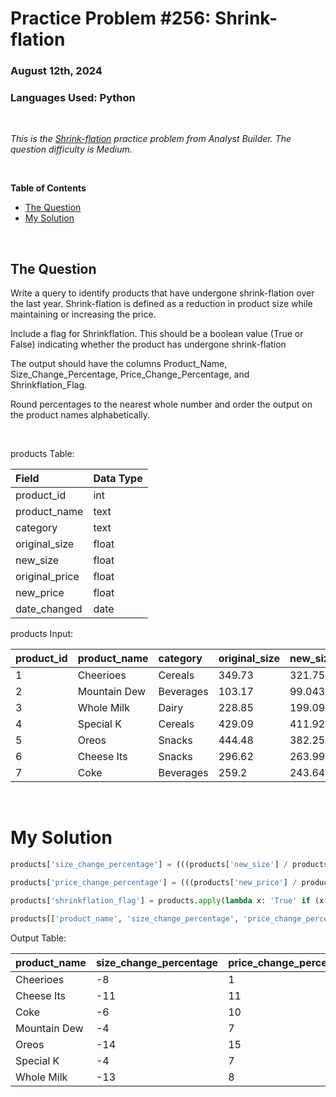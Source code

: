 # **Practice Problem #256: Shrink-flation**
### August 12th, 2024
### Languages Used: Python

<br>

*This is the [Shrink-flation](https://www.analystbuilder.com/questions/shrink-flation-ohNJw) practice problem from Analyst Builder. The question difficulty is Medium.*

<br>

**Table of Contents**

-   [The Question](#the-question)
-   [My Solution](#my-solution)
  
<br>

## The Question

Write a query to identify products that have undergone shrink-flation over the last year. Shrink-flation is defined as a reduction in product size while maintaining or increasing the price.

Include a flag for Shrinkflation. This should be a boolean value (True or False) indicating whether the product has undergone shrink-flation

The output should have the columns Product_Name, Size_Change_Percentage, Price_Change_Percentage, and Shrinkflation_Flag.

Round percentages to the nearest whole number and order the output on the product names alphabetically.

<br>

products Table:

| Field          | Data Type |
| :------------- | :-------- |
| product_id     | int       |
| product_name   | text      |
| category       | text      |
| original_size  | float     |
| new_size       | float     |
| original_price | float     |
| new_price      | float     |
| date_changed   | date      |

products Input:

| product_id | product_name | category  | original_size | new_size           | original_price | new_price         | date_changed |
| :--------- | :----------- | :-------- | :------------ | :----------------- | :------------- | :---------------- | :----------- |
| 1          | Cheerioes    | Cereals   | 349.73        | 321.75160000000005 | 5.17           | 5.2217            | 2023-01-08   |
| 2          | Mountain Dew | Beverages | 103.17        | 99.0432            | 5.48           | 5.863600000000001 | 2022-12-09   |
| 3          | Whole Milk   | Dairy     | 228.85        | 199.0995           | 3.36           | 3.6288            | 2022-10-25   |
| 4          | Special K    | Cereals   | 429.09        | 411.92639999999994 | 4.84           | 5.1788            | 2022-09-10   |
| 5          | Oreos        | Snacks    | 444.48        | 382.25280000000004 | 6.46           | 7.428999999999999 | 2022-08-26   |
| 6          | Cheese Its   | Snacks    | 296.62        | 263.9918           | 5.24           | 5.816400000000001 | 2022-04-28   |
| 7          | Coke         | Beverages | 259.2         | 243.64799999999997 | 2.37           | 2.607             | 2022-02-27   |

<br>

# My Solution

``` Python
products['size_change_percentage'] = (((products['new_size'] / products['original_size'])*100)-100).round(0)

products['price_change_percentage'] = (((products['new_price'] / products['original_price'])*100)-100).round(0)

products['shrinkflation_flag'] = products.apply(lambda x: 'True' if (x['new_size'] < x['original_size']) & (x['new_price'] > x['original_price']) else 'False', axis=1)

products[['product_name', 'size_change_percentage', 'price_change_percentage', 'shrinkflation_flag']].sort_values(by='product_name', ascending=True)
```

Output Table:

| product_name | size_change_percentage | price_change_percentage | shrinkflation_flag |
| :----------- | :--------------------- | :---------------------- | :----------------- |
| Cheerioes    | -8                     | 1                       | True               |
| Cheese Its   | -11                    | 11                      | True               |
| Coke         | -6                     | 10                      | True               |
| Mountain Dew | -4                     | 7                       | True               |
| Oreos        | -14                    | 15                      | True               |
| Special K    | -4                     | 7                       | True               |
| Whole Milk   | -13                    | 8                       | True               |
